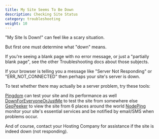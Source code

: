 ```yaml
---
title: My Site Seems To Be Down
description: Checking Site Status
category: troubleshooting
weight: 10
---
```


"My Site Is Down!" can feel like a scary situation.

But first one must determine what "down" means.

If you're seeing a blank page with no error message, or just a "partially blank page", see the other Troubleshooting docs about those subjects.

If your browser is telling you a message like "Server Not Responding" or "ERR_NOT_CONNECTED" then perhaps your site's server is down.

To test whether there may actually be a server problem, try these tools:


[Pingdom](https://tools.pingdom.com) can test your site and its performance as well
[DownForEveryoneOrJustMe](https://downforeveryoneorjustme.com) to test the site from somewhere else
[GeoPeeker](https://www.geopeeker.com) to view the site from 6 places around the world
[NodePing](https://nodeping.com/?rid=2011092618071CZGM) monitor your site's essential services and be notified by email/SMS when problems occur.

And of course, contact your Hosting Company for assistance if the site is indeed down (not responding).

